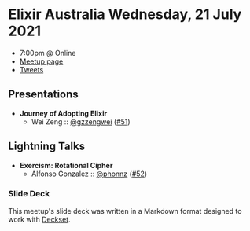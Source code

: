 # Elixir Australia Wednesday, 21 July 2021

- 7:00pm @ Online
- [Meetup page][]
- [Tweets][]

## Presentations

- **Journey of Adopting Elixir**
  - Wei Zeng :: [@gzzengwei][] ([#51][])

## Lightning Talks

- **Exercism: Rotational Cipher**
  - Alfonso Gonzalez :: [@phonnz][] ([#52][])

### Slide Deck

This meetup's slide deck was written in a Markdown format designed to work with
[Deckset][].

[@gzzengwei]: https://twitter.com/gzzengwei
[#51]: https://github.com/elixirsydney/elixirsydney/issues/51

[@phonnz]: https://twitter.com/phonnz
[#52]: https://github.com/elixirsydney/elixirsydney/issues/52

[meetup page]: https://www.meetup.com/elixir-sydney/events/gztkjsycckbcc/
[tweets]: https://twitter.com/search?f=tweets&q=ElixirSydney%20since%3A2021-07-20%20until%3A2021-07-22&src=typd
[deckset]: https://www.decksetapp.com/
